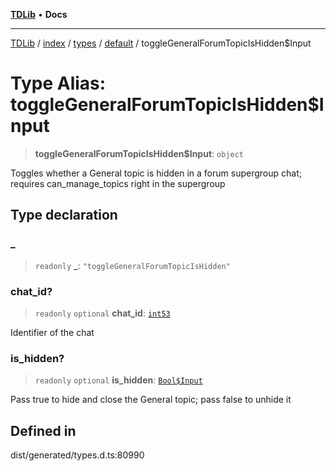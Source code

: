 [**TDLib**](../../../../../../README.md) • **Docs**

***

[TDLib](../../../../../../modules.md) / [index](../../../../../README.md) / [types](../../../README.md) / [default](../README.md) / toggleGeneralForumTopicIsHidden$Input

# Type Alias: toggleGeneralForumTopicIsHidden$Input

> **toggleGeneralForumTopicIsHidden$Input**: `object`

Toggles whether a General topic is hidden in a forum supergroup chat; requires can_manage_topics right in the supergroup

## Type declaration

### \_

> `readonly` **\_**: `"toggleGeneralForumTopicIsHidden"`

### chat\_id?

> `readonly` `optional` **chat\_id**: [`int53`](int53-1.md)

Identifier of the chat

### is\_hidden?

> `readonly` `optional` **is\_hidden**: [`Bool$Input`](Bool$Input.md)

Pass true to hide and close the General topic; pass false to unhide it

## Defined in

dist/generated/types.d.ts:80990
